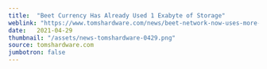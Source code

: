 ```yaml
---
title:  "Beet Currency Has Already Used 1 Exabyte of Storage"
weblink: "https://www.tomshardware.com/news/beet-network-now-uses-more-than-1-exabyte-for-storage"
date:   2021-04-29
thumbnail: "/assets/news-tomshardware-0429.png"
source: tomshardware.com
jumbotron: false
---
```

